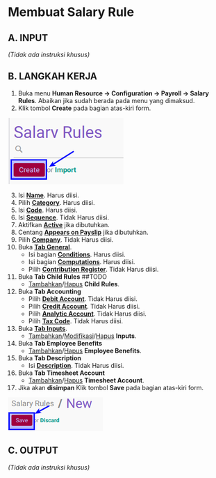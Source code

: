 # Membuat Salary Rule

## A. INPUT

*(Tidak ada instruksi khusus)*

## B. LANGKAH KERJA

1. Buka menu **Human Resource -> Configuration -> Payroll -> Salary Rules**. Abaikan jika sudah berada pada menu yang dimaksud.
2. Klik tombol **Create** pada bagian atas-kiri form.

![](../../img/salary-rule/tombol-create.png)

3. Isi **[Name](./penjelasan.md#field-name)**. Harus diisi.
4. Pilih **[Category](./penjelasan.md#field-category-id)**. Harus diisi.
5. Isi **[Code](./penjelasan.md#field-code)**. Harus diisi.
6. Isi **[Sequence](./penjelasan.md#field-sequence)**. Tidak Harus diisi.
7. Aktifkan **[Active](./penjelasan.md#field-active)** jika dibutuhkan.
8. Centang **[Appears on Payslip](./penjelasan.md#field-appears-payslip)** jika dibutuhkan.
9. Pilih **[Company](./penjelasan.md#field-company)**. Tidak Harus diisi.
10. Buka **[Tab General](./penjelasan.md#tab-general)**.
    - Isi bagian **[Conditions](./penjelasan.md#bagian-conditions)**. Harus diisi.
    - Isi bagian **[Computations](./penjelasan.md#bagian-computations)**. Harus diisi.
    - Pilih **[Contribution Register](./penjelasan.md#bagian-company-contribution)**. Tidak Harus diisi.
11. Buka **Tab Child Rules**  ##TODO
    - <a name="l15">[Tambahkan](./membuat-child-rules.md)/[Hapus](./hapus-child-rules.md)</a> **Child Rules**.
12. Buka **Tab Accounting**
    - Pilih **[Debit Account](./penjelasan.md#field-debit-account)**. Tidak Harus diisi.
    - Pilih **[Credit Account](./penjelasan.md#field-credit-account)**. Tidak Harus diisi.
    - Pilih **[Analytic Account](./penjelasan.md#field-analytic-account)**. Tidak Harus diisi.
    - Pilih **[Tax Code](./penjelasan.md#field-tax-code)**. Tidak Harus diisi.
13. <a name="tabinputs">Buka </a> **[Tab Inputs](./penjelasan.md#tab-inputs)**.
    - [Tambahkan](./membuat-inputs.md)/[Modifikasi](./modifikasi-inputs.md)/[Hapus](./hapus-inputs.md) **Inputs**.
14. Buka **Tab Employee Benefits**
    - <a name="l14">[Tambahkan](./membuat-employee-benefits.md)/[Hapus](./hapus-employee-benefits.md)</a> **Employee Benefits**.
15. Buka **Tab Description**
    - Isi **[Description](./penjelasan.md#field-description)**. Tidak Harus diisi.
16. Buka **Tab Timesheet Account**
    - <a name="l16">[Tambahkan](./membuat-timesheet-account.md)/[Hapus](./hapus-timesheet-account.md)</a> **Timesheet Account**.
17. Jika akan **disimpan** Klik tombol **Save** pada bagian atas-kiri form.

![](../../img/salary-rule/tombol-save.png)

## C. OUTPUT

*(Tidak ada instruksi khusus)*
